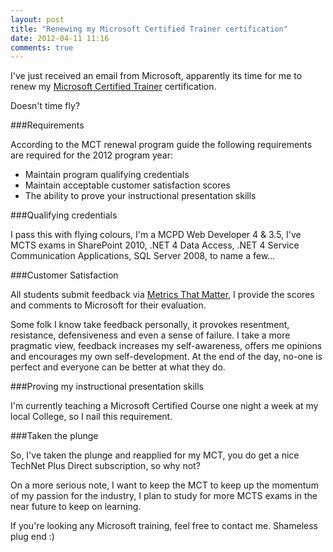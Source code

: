 ```yaml
---
layout: post
title: "Renewing my Microsoft Certified Trainer certification"
date: 2012-04-11 11:16
comments: true
---
```


I've just received an email from Microsoft, apparently its time for me to renew my [Microsoft Certified Trainer](http://www.microsoft.com/learning/en/us/certification/mct.aspx) certification. 

Doesn't time fly?

<!-- more -->

###Requirements

According to the MCT renewal program guide the following requirements are required for the 2012 program year:

+ Maintain program qualifying credentials
+ Maintain acceptable customer satisfaction scores
+ The ability to prove your instructional presentation skills

###Qualifying credentials

I pass this with flying colours, I'm a MCPD Web Developer 4 & 3.5, I've MCTS exams in SharePoint 2010, .NET 4 Data Access, .NET 4 Service Communication Applications, SQL Server 2008, to name a few…

###Customer Satisfaction

All students submit feedback via [Metrics That Matter](http://www.metricsthatmatter.com/), I provide the scores and comments to Microsoft for their evaluation.

Some folk I know take feedback personally, it provokes resentment, resistance, defensiveness and even a sense of failure. I take a more pragmatic view, feedback increases my self-awareness, offers me opinions and encourages my own self-development. At the end of the day, no-one is perfect and everyone can be better at what they do.

###Proving my instructional presentation skills

I'm currently teaching a Microsoft Certified Course one night a week at my local College, so I nail this requirement.

###Taken the plunge

So, I've taken the plunge and reapplied for my MCT, you do get a nice TechNet Plus Direct subscription, so why not?

On a more serious note, I want to keep the MCT to keep up the momentum of my passion for the industry, I plan to study for more MCTS exams in the near future to keep on learning.

If you're looking any Microsoft training, feel free to contact me. Shameless plug end :)
